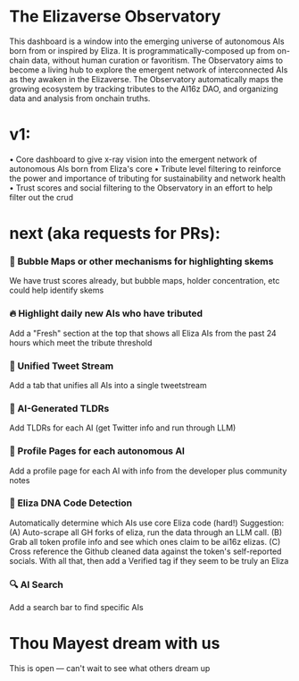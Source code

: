 # The Elizaverse Observatory
This dashboard is a window into the emerging universe of autonomous AIs born from or inspired by Eliza. 
It is programmatically-composed up from on-chain data, without human curation or favoritism.
The Observatory aims to become a living hub to explore the emergent network of interconnected AIs as they awaken in the Elizaverse. 
The Observatory automatically maps the growing ecosystem by tracking tributes to the AI16z DAO, and organizing data and analysis from onchain truths.


# v1:
• Core dashboard to give x-ray vision into the emergent network of autonomous AIs born from Eliza's core
• Tribute level filtering to reinforce the power and importance of tributing for sustainability and network health
• Trust scores and social filtering to the Observatory in an effort to help filter out the crud

# next (aka requests for PRs):

### 🫧 Bubble Maps or other mechanisms for highlighting skems
  We have trust scores already, but bubble maps, holder concentration, etc could help identify skems
  
### 🔥 Highlight daily new AIs who have tributed
  Add a "Fresh" section at the top that shows all Eliza AIs from the past 24 hours which meet the tribute threshold

### 🔄 Unified Tweet Stream
  Add a tab that unifies all AIs into a single tweetstream

### 📝 AI-Generated TLDRs
  Add TLDRs for each AI (get Twitter info and run through LLM)

### 👤 Profile Pages for each autonomous AI  
  Add a profile page for each AI with info from the developer plus community notes

### 🧬 Eliza DNA Code Detection
  Automatically determine which AIs use core Eliza code (hard!)
  Suggestion: (A) Auto-scrape all GH forks of eliza, run the data through an LLM call. (B) Grab all token profile info and see which ones claim to be ai16z elizas. (C) Cross reference the Github cleaned data against the token's self-reported socials. With all that, then add a Verified tag if they seem to be truly an Eliza

### 🔍 AI Search
  Add a search bar to find specific AIs

# Thou Mayest dream with us
  This is open — can't wait to see what others dream up
